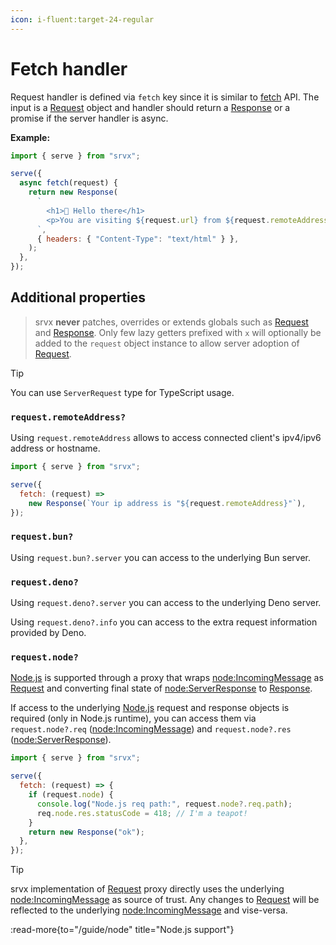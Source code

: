 ```yaml
---
icon: i-fluent:target-24-regular
---
```


# Fetch handler

Request handler is defined via `fetch` key since it is similar to [fetch][fetch] API. The input is a [Request][Request] object and handler should return a [Response][Response] or a promise if the server handler is async.

**Example:**

```js
import { serve } from "srvx";

serve({
  async fetch(request) {
    return new Response(
      `
        <h1>👋 Hello there</h1>
        <p>You are visiting ${request.url} from ${request.remoteAddress}</p>
      `,
      { headers: { "Content-Type": "text/html" } },
    );
  },
});
```

## Additional properties

> srvx **never** patches, overrides or extends globals such as [Request][Request] and [Response][Response]. Only few lazy getters prefixed with `x` will optionally be added to the `request` object instance to allow server adoption of [Request][Request].

> [!TIP]
> You can use `ServerRequest` type for TypeScript usage.

### `request.remoteAddress?`

Using `request.remoteAddress` allows to access connected client's ipv4/ipv6 address or hostname.

```js
import { serve } from "srvx";

serve({
  fetch: (request) =>
    new Response(`Your ip address is "${request.remoteAddress}"`),
});
```

### `request.bun?`

Using `request.bun?.server` you can access to the underlying Bun server.

### `request.deno?`

Using `request.deno?.server` you can access to the underlying Deno server.

Using `request.deno?.info` you can access to the extra request information provided by Deno.

### `request.node?`

[Node.js][Node.js] is supported through a proxy that wraps [node:IncomingMessage][IncomingMessage] as [Request][Request] and converting final state of [node:ServerResponse][ServerResponse] to [Response][Response].

If access to the underlying [Node.js][Node.js] request and response objects is required (only in Node.js runtime), you can access them via `request.node?.req` ([node:IncomingMessage][IncomingMessage]) and `request.node?.res` ([node:ServerResponse][ServerResponse]).

```js
import { serve } from "srvx";

serve({
  fetch: (request) => {
    if (request.node) {
      console.log("Node.js req path:", request.node?.req.path);
      req.node.res.statusCode = 418; // I'm a teapot!
    }
    return new Response("ok");
  },
});
```

> [!TIP]
> srvx implementation of [Request][Request] proxy directly uses the underlying [node:IncomingMessage][IncomingMessage] as source of trust. Any changes to [Request][Request] will be reflected to the underlying [node:IncomingMessage][IncomingMessage] and vise-versa.

:read-more{to="/guide/node" title="Node.js support"}

[Deno]: https://deno.com/
[Bun]: https://bun.sh/
[Node.js]: https://nodejs.org/
[fetch]: https://developer.mozilla.org/en-US/docs/Web/API/Fetch_API
[Request]: https://developer.mozilla.org/en-US/docs/Web/API/Request
[Response]: https://developer.mozilla.org/en-US/docs/Web/API/Response
[IncomingMessage]: https://nodejs.org/api/http.html#http_class_http_incomingmessage
[ServerResponse]: https://nodejs.org/api/http.html#http_class_http_serverresponse
